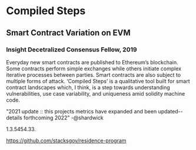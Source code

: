 # Compiled Steps
## Smart Contract Variation on EVM

### Insight Decetralized Consensus Fellow, 2019

Everyday new smart contracts are published to Ethereum’s blockchain. Some contracts perform simple exchanges while others initiate complex iterative processes between parties. Smart contracts are also subject to multiple forms of attack. ‘Compiled Steps’ is a qualitative tool built for smart contract landscapes which, I think, is a step towards understanding vulnerabilities, use case variability, and uniqueness amid solidity machine code.



"2021 update :: this projects metrics have expanded and been updated--details forthcoming 2022"
-@shardwick


1.3.5454.33.


https://github.com/stacksgov/residence-program
